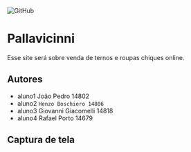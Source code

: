 <a href="https://jigsaw.w3.org/css-validator/validator?uri=https%3A%2F%2Fgithub.com%2FRafaelPA13%2F2emia-project-0609&profile=css3svg&usermedium=all&warning=1&vextwarning=&lang=pt-BR"></a>

![GitHub](https://img.shields.io/github/license/RafaelPA13/2emia-project-0609)
# Pallavicinni
Esse site será sobre venda de ternos e roupas chiques online.
## Autores
- aluno1  João Pedro 14802
- aluno2  ` Henzo Boschiero 14806 `
- aluno3  Giovanni Giacomelli 14818
- aluno4  Rafael Porto 14679
## Captura de tela 

